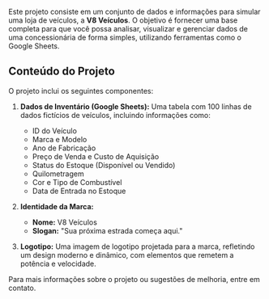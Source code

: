 Este projeto consiste em um conjunto de dados e informações para simular uma loja de veículos, a **V8 Veículos**. O objetivo é fornecer uma base completa para que você possa analisar, visualizar e gerenciar dados de uma concessionária de forma simples, utilizando ferramentas como o Google Sheets.

## Conteúdo do Projeto

O projeto inclui os seguintes componentes:

1.  **Dados de Inventário (Google Sheets):** Uma tabela com 100 linhas de dados fictícios de veículos, incluindo informações como:
    * ID do Veículo
    * Marca e Modelo
    * Ano de Fabricação
    * Preço de Venda e Custo de Aquisição
    * Status do Estoque (Disponível ou Vendido)
    * Quilometragem
    * Cor e Tipo de Combustível
    * Data de Entrada no Estoque

2.  **Identidade da Marca:**
    * **Nome:** V8 Veículos
    * **Slogan:** "Sua próxima estrada começa aqui."

3.  **Logotipo:** Uma imagem de logotipo projetada para a marca, refletindo um design moderno e dinâmico, com elementos que remetem a potência e velocidade.

Para mais informações sobre o projeto ou sugestões de melhoria, entre em contato.

